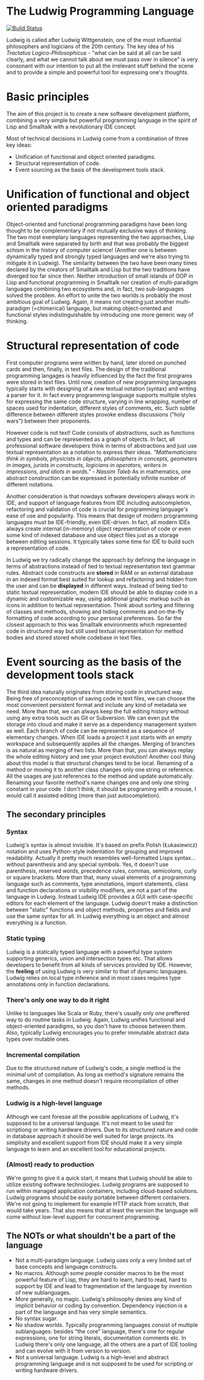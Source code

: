 # The Ludwig Programming Language
[![Build Status](https://api.travis-ci.org/strangepleasures/foo.svg?branch=master)](https://travis-ci.org/strangepleasures/foo/branches)

Ludwig is called after Ludwig Wittgenstein, one of the most influential philosophers and logicians of the 20th century.
The key idea of his _Tractatus Logico-Philosophicus_ - "what can be said at all can be said clearly, and what we cannot talk about we must pass over in silence" is very consonant with our intention to put all the irrelevant stuff behind the scene and to provide a simple and powerful tool for expressing one's thoughts.

# Basic principles
The aim of this project is to create a new software development platform, combining a very simple but powerful programming language in the spirit of Lisp and Smalltalk with a revolutionary IDE concept. 

Most of technical decisions in Ludwig come from a combination of three key ideas:
- Unification of functional and object oriented paradigms.
- Structural representation of code.
- Event sourcing as the basis of the development tools stack.

# Unification of functional and object oriented paradigms
Object-oriented and functional programming paradigms have been long thought to be complementary if not mutually exclusive ways of thinking.
The two most exemplary languages representing the two approaches, Lisp and Smalltalk were separated by birth and that was probably the biggest schism in the history of computer science! (Another one is between dynamically typed and strongly typed languages and we're also trying to mitigate it in Ludwig).
The similarity between the two have been many times declared by the creators of Smalltalk and Lisp but the two traditions have diverged too far since then.
Neither introduction of small islands of OOP in Lisp and functional programming in Smalltalk nor creation of multi-paradigm languages combining two ecosystems and, in fact, two sub-languages solved the problem. 
An effort to unite the two worlds is probably the most ambitious goal of Ludwig.
Again, it means not creating just another multi-paradigm (=chimerical) language, but making object-oriented and functional styles indistinguishable by introducing one more generic way of thinking.

# Structural representation of code
First computer programs were written by hand, later stored on punched cards and then, finally, in text files. The design of the traditional programming langages is heavily influenced by the fact the first programs were stored in text files. 
Until now, creation of new programming languages typically starts with designing of a new textual notation (syntax) and writing a parser for it.
In fact every programming language supports multiple styles for expressing the same code structure, varying in line wrapping, number of spaces used for indentation, different styles of comments, etc.
Such subtle difference between different styles provoke endless discussions ("holy wars") between their proponents.

However code is not text!
Code consists of abstractions, such as functions and types and can be represented as a graph of objects. In fact, all professional software developers think in terms of abstractions and just use textual representation as a notation to express their ideas. _"Mathematicians think in symbols, physicists in objects, philosophers in concepts, geometers in images, jurists in constructs, logicians in operators, writers in impressions, and idiots in words." - Nassim Taleb_
As in mathematics, one abstract construction can be expressed in potentially infinite number of different notations.

Another consideration is that nowdays software developers always work in IDE, and support of language features from IDE including autocompletion, refactoring and validation of code is crucial for programming language's ease of use and popularity. 
This means that design of modern programming languages must be IDE-friendly, even IDE-driven.
In fact, all modern IDEs always create internal (in-memory) object representation of code or even some kind of indexed database and use object files just as a storage between editing sessions.
It typically takes some time for IDE to build such a representation of code.

In Ludwig we try radically change the approach by defining the language in terms of abstractions instead of tied to textual representation text grammar rules.
Abstract code constructs are **stored** in RAM or an external database in an indexed format best suited for lookup and refactoring and hidden from the user and can be **displayed** in different ways.
Instead of being tied to static textual representation, modern IDE should be able to display code in a dynamic and customizable way, using additional graphic markup such as icons in addition to textual representation.
Think about sorting and filtering of classes and methods, showing and hiding comments and on-the-fly formatting of code according to your personal preferences.
So far the closest approach to this was Smalltalk environments which represented code in structured way but still used textual representation for method bodies and stored stored whole codebase in text files. 

# Event sourcing as the basis of the development tools stack
The third idea naturally originates from storing code in structured way. Being free of preconception of saving code in text files, we can choose the most convenient persistent format and include any kind of metadata we need.
More than that, we can always keep the full editing history without using any extra tools such as Git or Subversion. We can even put the storage into cloud and make it serve as a dependency management system as well.
Each branch of code can be represented as a sequence of elementary changes. When IDE loads a project it just starts with an empty workspace and subsequently applies all the changes. Merging of branches is as natural as merging of two lists. More than that, you can always replay the whole editing history and see your project evolution!
Another cool thing about this model is that structural changes tend to be local. Renaming of a method or moving it to another class changes only one string or reference. All the usages are just references to the method and update automatically. Renaming your favorite method's name changes one and only one string constant in your code. I don't think, it should be programing with a mouse, I would call it assisted editing (more than just autocompletion).

## The secondary principles
### Syntax
Ludwig's syntax is almost invisible. It's based on prefix Polish (Łukasiewicz) notation and uses Python-style indentation for grouping and improved readability.
Actually it pretty much resembles well-formatted Lisps syntax... without parenthesis and any special symbols.
Yes, it doesn't use parenthesis, reserved words, precedence rules, commas, semicolons, curly or square brackets.
More than that, many usual elements of a programming language such as comments, type annotations, import statements, class and function declarations or visibility modifiers, are not a part of the language in Ludwig.
Instead Ludwig IDE provides a GUI with case-specific editors for each element of the language.
Ludwig doesn't make a distinction between "static" functions and object methods, properties and fields and use the same syntax for all. In Ludwig everything is an object and almost everything is a function.
### Static typing
Ludwig is a statically typed language with a powerful type system supporting generics, union and intersection types etc. That allows developers to benefit from all kinds of services provided by IDE.
However, the **feeling** of using Ludwig is very similar to that of dynamic languages. Ludwig relies on local type inference and in most cases requires type annotations only in function declarations.
### There's only one way to do it right
Unlike to languages like Scala or Ruby, there's usually only one preffered way to do routine tasks in Ludwig. Again, Ludwig unifies functional and object-oriented paradigms, so you don't have to choose between them. Also, typically Ludwig encourages you to prefer immutable abstract data types over mutable ones.
### Incremental compilation
Due to the structured nature of Ludwig's code, a single method is the minimal unit of compilation. As long as method's signature remains the same, changes in one method doesn't require recompilation of other methods.
### Ludwig is a high-level language
Although we cant foresse all the possible applications of Ludwig, it's supposed to be a universal language. It's not meant to be used for scriptiong or writing hardware drivers.
Due to its structured nature and code in database approach it should be well suited for large projects. Its simplisity and excellent support from IDE should make it a very simple language to learn and an excellent tool for educational projects.
### (Almost) ready to production
We're going to give it a quick start, it means that Ludwig should be able to utilize existing software technologies. Ludwig programs are supposed to run within managed application containers, including cloud-based solutions.
Ludwig programs should be easily portable between different containers. We're not going to implement for example HTTP stack from scratch, that would take years. That also means that at least the version the language will come without low-level support for concurrent programming.
 

## The NOTs or what shouldn't be a part of the language
- Not a multi-paradigm language. Ludwig uses only a very limited set of base concepts and language constructs.
- No macros. Although some people consider macros to be the most powerful feature of Lisp, they are hard to learn, hard to read, hard to support by IDE and lead to fragmentation of the language by invention of new sublanguages.
- More generally, no magic. Ludwig's philosophy denies any kind of implicit behavior or coding by convention. Dependency injection is a part of the language and has very simple semantics. 
- No syntax sugar.
- No shadow worlds. Typically programming languages consist of multiple sublanguages: besides "the core" language, there's one for regular expressions, one for string literals, documentation comments etc. In Ludwig there's only one language, all the others are a part of IDE tooling and can evolve with it from version to version.
- Not a universal language. Ludwig is a high-level and abstract programming language and is not supposed to be used for scripting or writing hardware drivers.   
